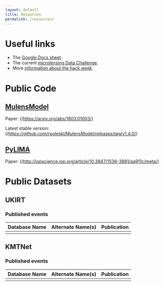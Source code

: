 ```yaml
---
layout: default
title: Resources
permalink: /resources/
---
```


# Useful links
- The [Google Docs sheet](https://docs.google.com/document/d/1XviE8EQrYmBAgbucmlsP6APogf0_PFCnKwmNvHMzMAg/edit#).
- The current [microlensing Data Challenge](http://microlensing-source.org/data-challenge/).
- More [information about the hack week](/about/).

# Public Code

## [MulensModel](/https://github.com/rpoleski/MulensModel/)

Paper: (/https://arxiv.org/abs/1803.01003/)

Latest stable version: (/https://github.com/rpoleski/MulensModel/releases/tag/v1.4.0/)

## [PyLIMA](/https://github.com/ebachelet/pyLIMA/)

Paper: (/http://iopscience.iop.org/article/10.3847/1538-3881/aa911c/meta/)

# Public Datasets

## UKIRT

### Published events
| Database Name | Alternate Name(s) | Publication |
| --------------|-------------------|-------------|
|  |  |  |

## KMTNet

### Published events
| Database Name | Alternate Name(s) | Publication |
| --------------|-------------------|-------------|
|  |  |  |
